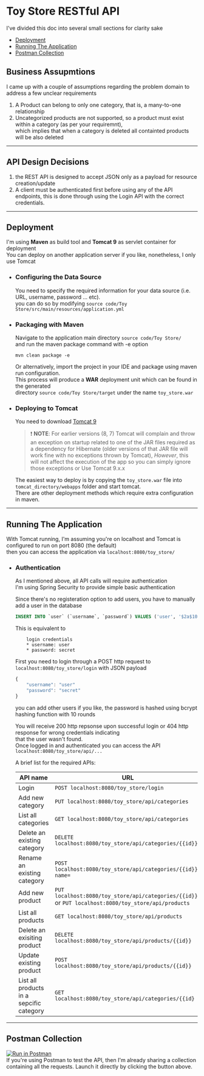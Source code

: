 # Toy Store RESTful API
I've divided this doc into several small sections for clarity sake

* [Deployment](#deployment)
* [Running The Application](#running-the-application)
* [Postman Collection](#postman-collection)

## __Business Assupmtions__
I came up with a couple of assumptions regarding the problem domain to address a few unclear requirements
1. A Product can belong to only one category, that is, a many-to-one relationship
2. Uncategorized products are not supported, so a product must exist within a category (as per your requiremnt),  
which implies that when a category is deleted all containted products will be also deleted

---

## __API Design Decisions__
1. the REST API is designed to accept JSON only as a payload for resource creation/update
2. A client must be authenticated first before using any of the API endpoints, this is done through 
using the Login API with the correct credentials.

---

## __Deployment__
I'm using __Maven__ as build tool and __Tomcat 9__ as servlet container for deployment  
You can deploy on another application server if you like, nonetheless, I only use Tomcat 
* ### __Configuring the Data Source__
    You need to specify the required information for your data source (i.e. URL, username, password ... etc).  
    you can do so by modifying `source code/Toy Store/src/main/resources/application.yml`

* ### __Packaging with Maven__
    Navigate to the application main directory `source code/Toy Store/`  
    and run the maven package command with -e option
    ```Shell
    mvn clean package -e
    ``` 
    Or alternatively, import the project in your IDE and package using maven run configuration.  
    This process will produce a __WAR__ deployment unit which can be found in the generated  
    directory `source code/Toy Store/target` under the name `toy_store.war`


* ### __Deploying to Tomcat__
    You need to download [Tomcat 9](https://tomcat.apache.org/download-90.cgi)  
    > ❗️ __NOTE__: For earlier versions (8, 7) Tomcat will complain and throw an exception on startup related to one of the JAR files  required as a dependency for Hibernate (older versions of that JAR file  will work fine with no exceptions thrown by Tomcat),  *However*, this will not affect the execution of the app so you can simply ignore those exceptions or Use Tomcat 9.x.x 

    The easiest way to deploy is by copying the `toy_store.war` file into `tomcat_directory/webapps` folder
    and start tomcat.  
    There are other deployment methods which require extra configuration in maven.

---
## __Running The Application__
With Tomcat running, I'm assuming you're on localhost and Tomcat is configured to run on port 8080 (the default)  
then you can access the application via `localhost:8080/toy_store/`

* ### __Authentication__
    As I mentioned above, all API calls will require authentication  
    I'm using Spring Security to provide simple basic authentication

    Since there's no registeration option to add users, you have to manually add a user in the database
    ```SQL
    INSERT INTO `user` (`username`, `password`) VALUES ('user', '$2a$10$a8r484Ht4fOSYUbVR3mZZOlMOEJu17PuRakkCBz07dSxrWifU.krK');
    ```
    This is equivalent to
    ```
        login credentials  
        * username: user  
        * password: secret
    ```
    First you need to login through a POST http request to  `localhost:8080/toy_store/login` with JSON payload
    ```javascript
    {
        "username": "user"
        "password": "secret"
    }
    ```
    you can add other users if you like, the password is hashed using bcrypt hashing function with 10 rounds  
      
    You will receive 200 http repsonse upon successful login or 404 http response for wrong credentials indicating  
    that the user wasn't found.  
    Once logged in and authenticated you can access the API `localhost:8080/toy_store/api/...`  
      
    A brief list for the required APIs:  

    API name | URL
    --- | --- 
    Login | `POST localhost:8080/toy_store/login`
    Add new category | `PUT localhost:8080/toy_store/api/categories`
    List all categories | `GET localhost:8080/toy_store/api/categories`
    Delete an existing category | `DELETE localhost:8080/toy_store/api/categories/{{id}}`
    Rename an existing category | `POST localhost:8080/toy_store/api/categories/{{id}}?name=`
    Add new product | `PUT localhost:8080/toy_store/api/categories/{{id}}`<br>or `PUT localhost:8080/toy_store/api/products`
    List all products | `GET localhost:8080/toy_store/api/products`
    Delete an exisiting product | `DELETE localhost:8080/toy_store/api/products/{{id}}`
    Update existing product | `POST localhost:8080/toy_store/api/products/{{id}}`
    List all products in a sepcific category | `GET localhost:8080/toy_store/api/categories/{{id}`


---
## __Postman Collection__ 
[![Run in Postman](https://run.pstmn.io/button.svg)](https://app.getpostman.com/run-collection/55851a7302a2a4ea8598)  
If you're using Postman to test the API, then I'm already sharing a collection containing all the requests. Launch it directly by clicking the button above.